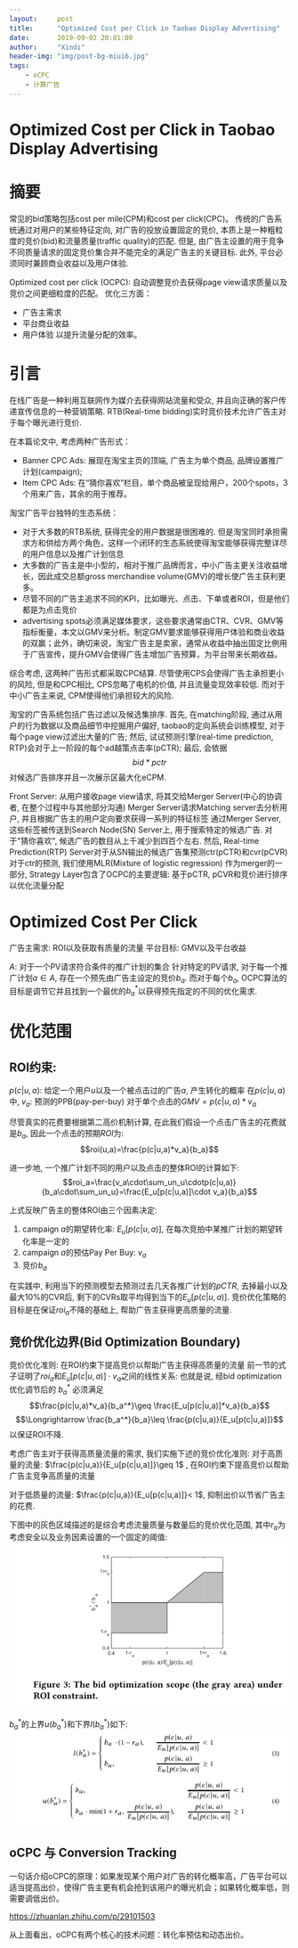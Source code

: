 ```yaml
---
layout:     post
title:      "Optimized Cost per Click in Taobao Display Advertising"
date:       2019-09-02 20:01:00
author:     "Xindi"
header-img: "img/post-bg-miui6.jpg"
tags:
    - oCPC
    - 计算广告
---
```




# Optimized Cost per Click in Taobao Display Advertising

# 摘要
常见的bid策略包括cost per mile(CPM)和cost per click(CPC)。
传统的广告系统通过对用户的某些特征定向, 对广告的投放设置固定的竞价, 本质上是一种粗粒度的竞价(bid)和流量质量(traffic quality)的匹配.
但是, 由广告主设置的用于竞争不同质量请求的固定竞价集合并不能完全的满足广告主的关键目标.
此外, 平台必须同时兼顾商业收益以及用户体验.

Optimized cost per click (OCPC): 自动调整竞价去获得page view请求质量以及竞价之间更细粒度的匹配。
优化三方面：
- 广告主需求
- 平台商业收益
- 用户体验
以提升流量分配的效率。

# 引言
在线广告是一种利用互联网作为媒介去获得网站流量和受众, 并且向正确的客户传递宣传信息的一种营销策略. RTB(Real-time bidding)实时竞价技术允许广告主对于每个曝光进行竞价.

在本篇论文中, 考虑两种广告形式：
- Banner CPC Ads: 展现在淘宝主页的顶端, 广告主为单个商品, 品牌设置推广计划(campaign);
- Item CPC Ads: 在“猜你喜欢”栏目，单个商品被呈现给用户，200个spots，3个用来广告，其余的用于推荐。

淘宝广告平台独特的生态系统：
- 对于大多数的RTB系统, 获得完全的用户数据是很困难的. 但是淘宝同时承担需求方和供给方两个角色，这样一个闭环的生态系统使得淘宝能够获得完整详尽的用户信息以及推广计划信息
- 大多数的广告主是中小型的，相对于推广品牌而言，中小广告主更关注收益增长，因此成交总额gross merchandise volume(GMV)的增长使广告主获利更多。
- 尽管不同的广告主追求不同的KPI，比如曝光、点击、下单或者ROI，但是他们都是为点击竞价
- advertising spots必须满足媒体要求，这些要求通常由CTR、CVR、GMV等指标衡量，本文以GMV来分析。制定GMV要求能够获得用户体验和商业收益的双赢；此外，确切来说，淘宝广告主是卖家，通常从收益中抽出固定比例用于广告宣传，提升GMV会使得广告主增加广告预算，为平台带来长期收益。


综合考虑, 这两种广告形式都采取CPC结算. 尽管使用CPS会使得广告主承担更小的风险, 但是和CPC相比, CPS忽略了电机的价值, 并且流量变现效率较低. 而对于中小广告主来说, CPM使得他们承担较大的风险.


淘宝的广告系统包括广告过滤以及候选集排序.
首先, 在matching阶段, 通过从用户的行为数据以及商品细节中挖掘用户偏好, taobao的定向系统会训练模型, 对于每个page view过滤出大量的广告;
然后, 试试预测引擎(real-time prediction, RTP)会对于上一阶段的每个ad越策点击率(pCTR);
最后, 会依据$$bid*pctr$$对候选广告排序并且一次展示区最大化eCPM.

Front Server: 从用户接收page view请求, 将其交给Merger Server(中心的协调者, 在整个过程中与其他部分沟通)
Merger Server请求Matching server去分析用户, 并且根据广告主的用户定向要求获得一系列的特征标签
通过Merger Server, 这些标签被传送到Search Node(SN) Server上, 用于搜索特定的候选广告.
对于"猜你喜欢", 候选广告的数目从上千减少到四百个左右.
然后, Real-time Prediction(RTP) Server对于从SN输出的候选广告集预测ctr(pCTR)和cvr(pCVR)
对于ctr的预测, 我们使用MLR(Mixture of logistic regression)
作为merger的一部分, Strategy Layer包含了OCPC的主要逻辑: 基于pCTR, pCVR和竞价进行排序以优化流量分配


# Optimized Cost Per Click
广告主需求: ROI以及获取有质量的流量
平台目标: GMV以及平台收益

$A$: 对于一个PV请求符合条件的推广计划的集合
针对特定的PV请求, 对于每一个推广计划$a\in A$, 存在一个预先由广告主设定的竞价$b_a$.
而对于每个$b_a$, OCPC算法的目标是调节它并且找到一个最优的$b_a^*$以获得预先指定的不同的优化需求.

# 优化范围
## ROI约束:

$p(c|u,a)$: 给定一个用户$u$以及一个被点击过的广告$a$, 产生转化的概率
在$p(c|u,a)$中,
$v_a$: 预测的PPB(pay-per-buy)
对于单个点击的$GMV=p(c|u,a)*v_a$

尽管真实的花费要根据第二高价机制计算, 在此我们假设一个点击广告主的花费就是$b_a$, 因此一个点击的预期$ROI$为:
$$roi(u,a)=\frac{p(c|u,a)*v_a}{b_a}$$

进一步地, 一个推广计划不同的用户以及点击的整体ROI的计算如下:
$$roi_a=\frac{v_a\cdot\sum_un_u\cdotp(c|u,a)}{b_a\cdot\sum_un_u}=\frac{E_u[p(c|u,a)]\cdot v_a}{b_a}$$

上式反映广告主的整体ROI由三个因素决定:
1. campaign $a$的期望转化率: $E_u[p(c|u,a)]$, 在每次竞拍中某推广计划的期望转化率是一定的
2. campaign $a$的预估Pay Per Buy: $v_a$
3. 竞价$b_a$

在实践中, 利用当下的预测模型去预测过去几天各推广计划的$pCTR$, 去掉最小以及最大10%的CVR后, 剩下的CVRs取平均得到当下的$E_u[p(c|u,a)]$.
竞价优化策略的目标是在保证$roi_a$不降的基础上, 帮助广告主获得更高质量的流量.


## 竞价优化边界(Bid Optimization Boundary)
竞价优化准则: 在ROI约束下提高竞价以帮助广告主获得高质量的流量
前一节的式子证明了$roi_a$和$E_u[p(c|u,a)]\cdot v_a$之间的线性关系:
也就是说, 经bid optimization优化调节后的 $b_a^*$ 必须满足
$$\frac{p(c|u,a)*v_a}{b_a^*}\geq \frac{E_u[p(c|u,a)]*v_a}{b_a}$$
$$\Longrightarrow \frac{b_a^*}{b_a}\leq \frac{p(c|u,a)}{E_u[p(c|u,a)]}$$
以保证ROI不降.

考虑广告主对于获得高质量流量的需求, 我们实施下述的竞价优化准则:
对于高质量的流量:
$\frac{p(c|u,a)}{E_u[p(c|u,a)]}\geq 1$ , 在ROI约束下提高竞价以帮助广告主竞争高质量的流量

对于低质量的流量:
$\frac{p(c|u,a)}{E_u[p(c|u,a)]}< 1$, 抑制出价以节省广告主的花费.

下图中的灰色区域描述的是综合考虑流量质量与数量后的竞价优化范围, 其中$r_a$为考虑安全以及业务因素设置的一个固定的阈值:
![](assets/markdown-img-paste-20191213163611213.png)

$b_a^*$的上界$u(b_a^*)$和下界$l(b_a^*)$如下:
![](assets/markdown-img-paste-20191213164643388.png)










## oCPC 与 Conversion Tracking
一句话介绍oCPC的原理：如果发现某个用户对广告的转化概率高，广告平台可以适当提高出价，使得广告主更有机会抢到该用户的曝光机会；如果转化概率低，则需要调低出价。

https://zhuanlan.zhihu.com/p/29101503


从上面看出，oCPC有两个核心的技术问题：转化率预估和动态出价。
